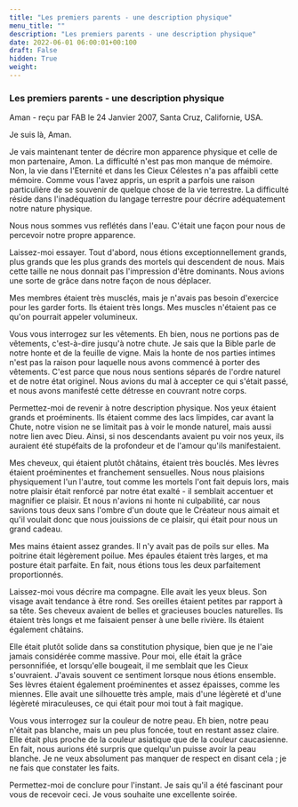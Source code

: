 ```yaml
---
title: "Les premiers parents - une description physique"
menu_title: ""
description: "Les premiers parents - une description physique"
date: 2022-06-01 06:00:01+00:100
draft: False
hidden: True
weight:
---
```

### Les premiers parents - une description physique

Aman - reçu par FAB le 24 Janvier 2007, Santa Cruz, Californie, USA.

Je suis là, Aman.

Je vais maintenant tenter de décrire mon apparence physique et celle de mon partenaire, Amon. La difficulté n'est pas mon manque de mémoire. Non, la vie dans l'Eternité et dans les Cieux Célestes n'a pas affaibli cette mémoire. Comme vous l'avez appris, un esprit a parfois une raison particulière de se souvenir de quelque chose de la vie terrestre. La difficulté réside dans l'inadéquation du langage terrestre pour décrire adéquatement notre nature physique.

Nous nous sommes vus reflétés dans l'eau. C'était une façon pour nous de percevoir notre propre apparence.

Laissez-moi essayer. Tout d'abord, nous étions exceptionnellement grands, plus grands que les plus grands des mortels qui descendent de nous. Mais cette taille ne nous donnait pas l'impression d'être dominants. Nous avions une sorte de grâce dans notre façon de nous déplacer.

Mes membres étaient très musclés, mais je n'avais pas besoin d'exercice pour les garder forts. Ils étaient très longs. Mes muscles n'étaient pas ce qu'on pourrait appeler volumineux.

Vous vous interrogez sur les vêtements. Eh bien, nous ne portions pas de vêtements, c'est-à-dire jusqu'à notre chute. Je sais que la Bible parle de notre honte et de la feuille de vigne. Mais la honte de nos parties intimes n'est pas la raison pour laquelle nous avons commencé à porter des vêtements. C'est parce que nous nous sentions séparés de l'ordre naturel et de notre état originel. Nous avions du mal à accepter ce qui s'était passé, et nous avons manifesté cette détresse en couvrant notre corps.

Permettez-moi de revenir à notre description physique. Nos yeux étaient grands et proéminents. Ils étaient comme des lacs limpides, car avant la Chute, notre vision ne se limitait pas à voir le monde naturel, mais aussi notre lien avec Dieu. Ainsi, si nos descendants avaient pu voir nos yeux, ils auraient été stupéfaits de la profondeur et de l'amour qu'ils manifestaient.

Mes cheveux, qui étaient plutôt châtains, étaient très bouclés. Mes lèvres étaient proéminentes et franchement sensuelles. Nous nous plaisions physiquement l'un l'autre, tout comme les mortels l'ont fait depuis lors, mais notre plaisir était renforcé par notre état exalté - il semblait accentuer et magnifier ce plaisir. Et nous n'avions ni honte ni culpabilité, car nous savions tous deux sans l'ombre d'un doute que le Créateur nous aimait et qu'il voulait donc que nous jouissions de ce plaisir, qui était pour nous un grand cadeau.

Mes mains étaient assez grandes. Il n'y avait pas de poils sur elles. Ma poitrine était légèrement poilue. Mes épaules étaient très larges, et ma posture était parfaite. En fait, nous étions tous les deux parfaitement proportionnés.

Laissez-moi vous décrire ma compagne. Elle avait les yeux bleus. Son visage avait tendance à être rond. Ses oreilles étaient petites par rapport à sa tête. Ses cheveux avaient de belles et gracieuses boucles naturelles. Ils étaient très longs et me faisaient penser à une belle rivière. Ils étaient également châtains.

Elle était plutôt solide dans sa constitution physique, bien que je ne l'aie jamais considérée comme massive. Pour moi, elle était la grâce personnifiée, et lorsqu'elle bougeait, il me semblait que les Cieux s'ouvraient. J'avais souvent ce sentiment lorsque nous étions ensemble. Ses lèvres étaient également proéminentes et assez épaisses, comme les miennes. Elle avait une silhouette très ample, mais d'une légèreté et d'une légèreté miraculeuses, ce qui était pour moi tout à fait magique.

Vous vous interrogez sur la couleur de notre peau. Eh bien, notre peau n'était pas blanche, mais un peu plus foncée, tout en restant assez claire. Elle était plus proche de la couleur asiatique que de la couleur caucasienne. En fait, nous aurions été surpris que quelqu'un puisse avoir la peau blanche. Je ne veux absolument pas manquer de respect en disant cela ; je ne fais que constater les faits.

Permettez-moi de conclure pour l'instant. Je sais qu'il a été fascinant pour vous de recevoir ceci. Je vous souhaite une excellente soirée.

